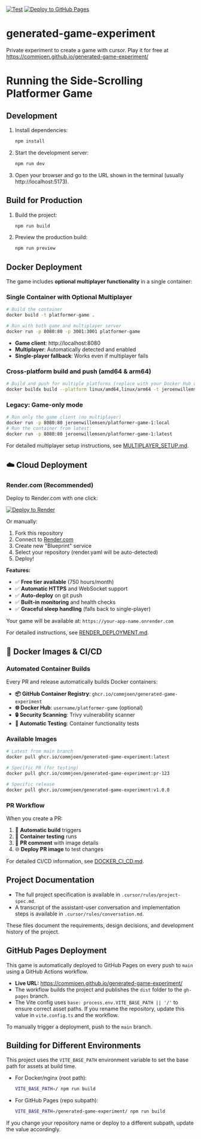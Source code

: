 [![Test](https://github.com/commjoen/generated-game-experiment/actions/workflows/test.yml/badge.svg)](https://github.com/commjoen/generated-game-experiment/actions/workflows/test.yml)
[![Deploy to GitHub Pages](https://github.com/commjoen/generated-game-experiment/actions/workflows/deploy.yml/badge.svg)](https://github.com/commjoen/generated-game-experiment/actions/workflows/deploy.yml)

# generated-game-experiment
Private experiment to create a game with cursor. Play it for free at https://commjoen.github.io/generated-game-experiment/

# Running the Side-Scrolling Platformer Game

## Development

1. Install dependencies:
   ```sh
   npm install
   ```
2. Start the development server:
   ```sh
   npm run dev
   ```
3. Open your browser and go to the URL shown in the terminal (usually http://localhost:5173).

## Build for Production

1. Build the project:
   ```sh
   npm run build
   ```
2. Preview the production build:
   ```sh
   npm run preview
   ```

## Docker Deployment

The game includes **optional multiplayer functionality** in a single container:

### Single Container with Optional Multiplayer

```sh
# Build the container
docker build -t platformer-game .

# Run with both game and multiplayer server
docker run -p 8080:80 -p 3001:3001 platformer-game
```

- **Game client**: http://localhost:8080
- **Multiplayer**: Automatically detected and enabled
- **Single-player fallback**: Works even if multiplayer fails

### Cross-platform build and push (amd64 & arm64)

```sh
# Build and push for multiple platforms (replace with your Docker Hub username/image)
docker buildx build --platform linux/amd64,linux/arm64 -t jeroenwillemsen/platformer-game-1:local --load .
```

### Legacy: Game-only mode

```sh
# Run only the game client (no multiplayer)
docker run -p 8080:80 jeroenwillemsen/platformer-game-1:local
# Run the container from latest:
docker run -p 8080:80 jeroenwillemsen/platformer-game-1:latest
```

For detailed multiplayer setup instructions, see [MULTIPLAYER_SETUP.md](./MULTIPLAYER_SETUP.md).

## ☁️ Cloud Deployment

### Render.com (Recommended)

Deploy to Render.com with one click:

[![Deploy to Render](https://render.com/images/deploy-to-render-button.svg)](https://render.com/deploy)

Or manually:
1. Fork this repository
2. Connect to [Render.com](https://render.com)
3. Create new "Blueprint" service
4. Select your repository (render.yaml will be auto-detected)
5. Deploy!

**Features:**
- ✅ **Free tier available** (750 hours/month)
- ✅ **Automatic HTTPS** and WebSocket support  
- ✅ **Auto-deploy** on git push
- ✅ **Built-in monitoring** and health checks
- ✅ **Graceful sleep handling** (falls back to single-player)

Your game will be available at: `https://your-app-name.onrender.com`

For detailed instructions, see [RENDER_DEPLOYMENT.md](./RENDER_DEPLOYMENT.md).

## 🐳 Docker Images & CI/CD

### Automated Container Builds

Every PR and release automatically builds Docker containers:

- **📦 GitHub Container Registry**: `ghcr.io/commjoen/generated-game-experiment`
- **🌐 Docker Hub**: `username/platformer-game` (optional)
- **🔒 Security Scanning**: Trivy vulnerability scanner
- **🧪 Automatic Testing**: Container functionality tests

### Available Images

```bash
# Latest from main branch
docker pull ghcr.io/commjoen/generated-game-experiment:latest

# Specific PR (for testing)
docker pull ghcr.io/commjoen/generated-game-experiment:pr-123

# Specific release
docker pull ghcr.io/commjoen/generated-game-experiment:v1.0.0
```

### PR Workflow

When you create a PR:
1. 🔨 **Automatic build** triggers
2. 🧪 **Container testing** runs  
3. 💬 **PR comment** with image details
4. 🌐 **Deploy PR image** to test changes

For detailed CI/CD information, see [DOCKER_CI_CD.md](./DOCKER_CI_CD.md).

## Project Documentation

- The full project specification is available in `.cursor/rules/project-spec.md`.
- A transcript of the assistant-user conversation and implementation steps is available in `.cursor/rules/conversation.md`.

These files document the requirements, design decisions, and development history of the project.

## GitHub Pages Deployment

This game is automatically deployed to GitHub Pages on every push to `main` using a GitHub Actions workflow.

- **Live URL:** https://commjoen.github.io/generated-game-experiment/
- The workflow builds the project and publishes the `dist` folder to the `gh-pages` branch.
- The Vite config uses `base: process.env.VITE_BASE_PATH || '/'` to ensure correct asset paths. If you rename the repository, update this value in `vite.config.ts` and the workflow.

To manually trigger a deployment, push to the `main` branch.

## Building for Different Environments

This project uses the `VITE_BASE_PATH` environment variable to set the base path for assets at build time.

- For Docker/nginx (root path):
  ```sh
  VITE_BASE_PATH=/ npm run build
  ```
- For GitHub Pages (repo subpath):
  ```sh
  VITE_BASE_PATH=/generated-game-experiment/ npm run build
  ```

If you change your repository name or deploy to a different subpath, update the value accordingly.
